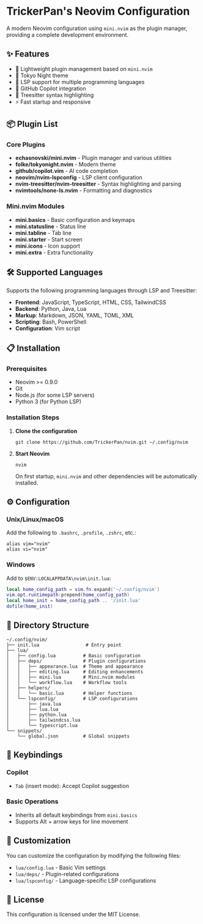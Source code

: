 # TrickerPan's Neovim Configuration

A modern Neovim configuration using `mini.nvim` as the plugin manager, providing a complete development environment.

## ✨ Features

- 🚀 Lightweight plugin management based on `mini.nvim`
- 🎨 Tokyo Night theme
- 📝 LSP support for multiple programming languages
- 🤖 GitHub Copilot integration
- 🌳 Treesitter syntax highlighting
- ⚡ Fast startup and responsive

## 📦 Plugin List

### Core Plugins

- **echasnovski/mini.nvim** - Plugin manager and various utilities
- **folke/tokyonight.nvim** - Modern theme
- **github/copilot.vim** - AI code completion
- **neovim/nvim-lspconfig** - LSP client configuration
- **nvim-treesitter/nvim-treesitter** - Syntax highlighting and parsing
- **nvimtools/none-ls.nvim** - Formatting and diagnostics

### Mini.nvim Modules

- **mini.basics** - Basic configuration and keymaps
- **mini.statusline** - Status line
- **mini.tabline** - Tab line
- **mini.starter** - Start screen
- **mini.icons** - Icon support
- **mini.extra** - Extra functionality

## 🛠️ Supported Languages

Supports the following programming languages through LSP and Treesitter:

- **Frontend**: JavaScript, TypeScript, HTML, CSS, TailwindCSS
- **Backend**: Python, Java, Lua
- **Markup**: Markdown, JSON, YAML, TOML, XML
- **Scripting**: Bash, PowerShell
- **Configuration**: Vim script

## 📋 Installation

### Prerequisites

- Neovim >= 0.9.0
- Git
- Node.js (for some LSP servers)
- Python 3 (for Python LSP)

### Installation Steps

1. **Clone the configuration**

   ```shell
   git clone https://github.com/TrickerPan/nvim.git ~/.config/nvim
   ```

2. **Start Neovim**

   ```shell
   nvim
   ```

   On first startup, `mini.nvim` and other dependencies will be automatically installed.

## ⚙️ Configuration

### Unix/Linux/macOS

Add the following to `.bashrc`, `.profile`, `.zshrc`, etc.:

```shell
alias vim="nvim"
alias vi="nvim"
```

### Windows

Add to `$ENV:LOCALAPPDATA\nvim\init.lua`:

```lua
local home_config_path = vim.fn.expand('~/.config/nvim')
vim.opt.runtimepath:prepend(home_config_path)
local home_init = home_config_path .. '/init.lua'
dofile(home_init)
```

## 📁 Directory Structure

```text
~/.config/nvim/
├── init.lua                 # Entry point
├── lua/
│   ├── config.lua          # Basic configuration
│   ├── deps/               # Plugin configurations
│   │   ├── appearance.lua  # Theme and appearance
│   │   ├── editing.lua     # Editing enhancements
│   │   ├── mini.lua        # Mini.nvim modules
│   │   └── workflow.lua    # Workflow tools
│   ├── helpers/
│   │   └── basic.lua       # Helper functions
│   └── lspconfig/          # LSP configurations
│       ├── java.lua
│       ├── lua.lua
│       ├── python.lua
│       ├── tailwindcss.lua
│       └── typescript.lua
└── snippets/
    └── global.json         # Global snippets
```

## 🎯 Keybindings

### Copilot

- `Tab` (insert mode): Accept Copilot suggestion

### Basic Operations

- Inherits all default keybindings from `mini.basics`
- Supports Alt + arrow keys for line movement

## 🔧 Customization

You can customize the configuration by modifying the following files:

- `lua/config.lua` - Basic Vim settings
- `lua/deps/` - Plugin-related configurations
- `lua/lspconfig/` - Language-specific LSP configurations

## 📄 License

This configuration is licensed under the MIT License.
